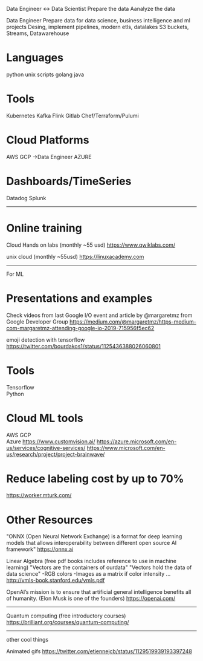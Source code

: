 


Data Engineer     <->   Data Scientist
Prepare the data        Aanalyze the data


Data Engineer
Prepare data for data science, business intelligence and ml projects
Desing, implement pipelines, modern etls, datalakes
S3 buckets, Streams, Datawarehouse


Languages
============
python
unix scripts
golang
java

Tools
============
Kubernetes
Kafka
Flink
Gitlab
Chef/Terraform/Pulumi


Cloud Platforms
===============
AWS
GCP               ->Data Engineer
AZURE

Dashboards/TimeSeries
=====================
Datadog
Splunk



-----------
Online training
===============

Cloud Hands on labs (monthly ~55 usd)
https://www.qwiklabs.com/

unix cloud (monthly ~55usd)
https://linuxacademy.com


----------
For ML

Presentations and examples
==========================
 Check videos from last Google I/O event and article by @margaretmz from Google Developer Group
 https://medium.com/@margaretmz/https-medium-com-margaretmz-attending-google-io-2019-715956f5ec62

 emoji detection with tensorflow
 https://twitter.com/bourdakos1/status/1125436388026060801


Tools
=====
Tensorflow	
Python

Cloud ML tools
==============
AWS
GCP		
Azure	https://www.customvision.ai/	https://azure.microsoft.com/en-us/services/cognitive-services/	https://www.microsoft.com/en-us/research/project/project-brainwave/




Reduce labeling cost by up to 70%
=================================
https://worker.mturk.com/

Other Resources
===============
"ONNX (Open Neural Network Exchange) is a format for deep learning models that allows interoperability between different open source AI framework"
https://onnx.ai

Linear Algebra (free pdf books includes reference to use in machine learning)
"Vectors are the containers of ourdata"
"Vectors hold the data of data science"
-RGB colors
-Images as a matrix if color intensity ...
http://vmls-book.stanford.edu/vmls.pdf

OpenAI’s mission is to ensure that artificial general intelligence benefits all of humanity.
(Elon Musk is one of the founders)
https://openai.com/




-----------

Quantum computing (free introductory courses)
https://brilliant.org/courses/quantum-computing/


-----------
other cool things 

Animated gifs
https://twitter.com/etiennejcb/status/1129519939193397248
